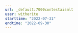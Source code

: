 ```yaml
---
url: _default:7000contestaismlt
user: witherite
starttime: "2022-07-31"
endtime: "2022-09-30"
---
```

<reserve />